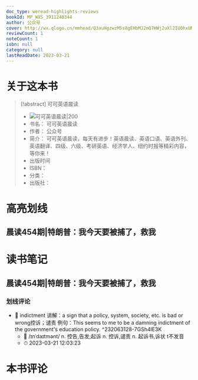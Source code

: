 ```yaml
---
doc_type: weread-highlights-reviews
bookId: MP_WXS_3911248344
author: 公众号
cover: http://wx.qlogo.cn/mmhead/Q3auHgzwzM5s8gEHbMJ2mQ7HWj2uXl2IU0hxUMMRHaQoFDVWCGVLZQ/0
reviewCount: 1
noteCount: 1
isbn: null
category: null
lastReadDate: 2023-03-21
---
```

# 关于这本书
> [!abstract] 可可英语晨读
> - ![ 可可英语晨读|200](http://wx.qlogo.cn/mmhead/Q3auHgzwzM5s8gEHbMJ2mQ7HWj2uXl2IU0hxUMMRHaQoFDVWCGVLZQ/0)
> - 书名： 可可英语晨读
> - 作者： 公众号
> - 简介： 可可英语晨读，每天有进步！英语晨读、英语口语、英语外刊、英语翻译、四级、六级、考研英语、经济学人、纽约时报等精彩内容，等你来！
> - 出版时间 
> - ISBN： 
> - 分类： 
> - 出版社： 

# 高亮划线

## 晨读454期|特朗普：我今天要被捕了，救我

 
# 读书笔记

## 晨读454期|特朗普：我今天要被捕了，救我

### 划线评论
- 📌 indictment
讲解：a sign that a policy, system, society, etc. is bad or wrong控诉；谴责
例句：This seems to me to be a damning indictment of the government's education policy.  ^232063128-7GSh4lE3K
    - 💭 /ɪnˈdaɪtmənt/
n. 控告,告发;起诉
n. 控诉,谴责
n. 起诉书,诉状
t不发音
    - ⏱ 2023-03-21 12:03:23
   
# 本书评论
